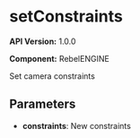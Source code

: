 # setConstraints

**API Version:** 1.0.0

**Component:** RebelENGINE

Set camera constraints

## Parameters

- **constraints**: New constraints

